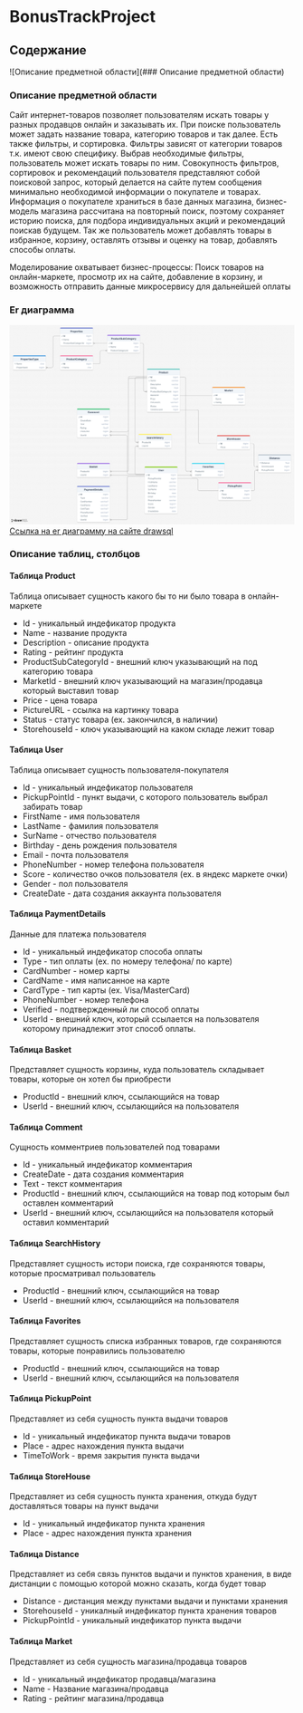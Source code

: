 # BonusTrackProject
## Содержание

![Описание предметной области](### Описание предметной области)

### Описание предметной области
Сайт интернет-товаров позволяет пользователям искать товары у разных продавцов онлайн и заказывать их. При поиске пользователь может задать название товара, категорию товаров и так далее. Есть также фильтры, и сортировка. Фильтры зависят от категории товаров т.к. имеют свою специфику. Выбрав необходимые фильтры, пользователь может искать товары по ним. Совокупность фильтров, сортировок и рекомендаций пользователя представляют собой поисковой запрос, который делается на сайте путем сообщения минимально необходимой информации о покупателе и товарах. Информация о покупателе храниться в базе данных магазина, бизнес-модель магазина рассчитана на повторный поиск, поэтому сохраняет историю поиска, для подбора индивидуальных акций и рекомендаций поискав будущем. Так же пользователь может добавлять товары в избранное, корзину, оставлять отзывы и оценку на товар, добавлять способы оплаты.

Моделирование охватывает бизнес-процессы: Поиск товаров на онлайн-маркете, просмотр их на сайте, добавление в корзину, и возможность отправить данные микросервису для дальнейшей оплаты

### Er диаграмма
![Er диаграмма](https://github.com/51Sirius/BonusTrackProject/blob/main/er-diagram.png?raw=true)
[Ссылка на er диаграмму на сайте drawsql](https://drawsql.app/teams/belaz-team/diagrams/onlinemarket)

### Описание таблиц, столбцов

#### Таблица Product
Таблица описывает сущность какого бы то ни было товара в онлайн-маркете
* Id - уникальный индефикатор продукта
* Name - название продукта
* Description - описание продукта
* Rating - рейтинг продукта
* ProductSubCategoryId - внешний ключ указывающий на под категорию товара
* MarketId - внешний ключ указывающий на магазин/продавца который выставил товар
* Price - цена товара
* PictureURL - ссылка на картинку товара
* Status - статус товара (ex. закончился, в наличии)
* StorehouseId - ключ указывающий на каком складе лежит товар

#### Таблица User
Таблица описывает сущность пользователя-покупателя
* Id - уникальный индефикатор пользователя
* PickupPointId - пункт выдачи, с которого пользователь выбрал забирать товар
* FirstName - имя пользователя
* LastName - фамилия пользователя
* SurName - отчество пользователя
* Birthday - день рождения пользователя
* Email - почта пользователя
* PhoneNumber - номер телефона пользователя
* Score - количество очков пользователя (ex. в яндекс маркете очки)
* Gender - пол пользователя
* CreateDate - дата создания аккаунта пользователя

#### Таблица PaymentDetails
Данные для платежа пользователя
* Id - уникальный индефикатор способа оплаты
* Type - тип оплаты (ex. по номеру телефона/ по карте)
* CardNumber - номер карты
* CardName - имя написанное на карте
* CardType - тип карты (ex. Visa/MasterCard)
* PhoneNumber - номер телефона
* Verified - подтвержденный ли способ оплаты
* UserId - внешний ключ, который ссылается на пользователя которому принадлежит этот способ оплаты.

#### Таблица Basket
Представляет сущность корзины, куда пользователь складывает товары, которые он хотел бы приобрести
* ProductId - внешний ключ, ссылающийся на товар
* UserId - внешний ключ, ссылающийся на пользователя

#### Таблица Comment
Сущность комментриев пользователей под товарами
* Id - уникальный индефикатор комментария
* CreateDate - дата создания комментария
* Text - текст комментария
* ProductId - внешний ключ, ссылающийся на товар под которым был оставлен комментарий
* UserId - внешний ключ, ссылающийся на пользователя который оставил комментарий

#### Таблица SearchHistory
Представляет сущность истори поиска, где сохраняются товары, которые просматривал пользователь
* ProductId - внешний ключ, ссылающийся на товар
* UserId - внешний ключ, ссылающийся на пользователя

#### Таблица Favorites
Представляет сущность списка избранных товаров, где сохраняются товары, которые понравились пользователю
* ProductId - внешний ключ, ссылающийся на товар
* UserId - внешний ключ, ссылающийся на пользователя

#### Таблица PickupPoint
Представляет из себя сущность пункта выдачи товаров
* Id - уникальный индефикатор пункта выдачи товаров
* Place - адрес нахождения пункта выдачи
* TimeToWork - время закрытия пункта выдачи

#### Таблица StoreHouse
Представляет из себя сущность пункта хранения, откуда будут доставляться товары на пункт выдачи
* Id - уникальный индефикатор пункта хранения
* Place - адрес нахождения пункта хранения

#### Таблица Distance
Представляет из себя связь пунктов выдачи и пунктов хранения, в виде дистанции с помощью которой можно сказать, когда будет товар
* Distance - дистанция между пунктами выдачи и пунктами хранения
* StorehouseId - уникалный индефикатор пункта хранения товаров
* PickupPointId - уникальный индефикатор пункта выдачи

#### Таблица Market
Представляет из себя сущность магазина/продавца товаров
* Id - уникальный индефикатор продавца/магазина
* Name - Название магазина/продавца
* Rating - рейтинг магазина/продавца

